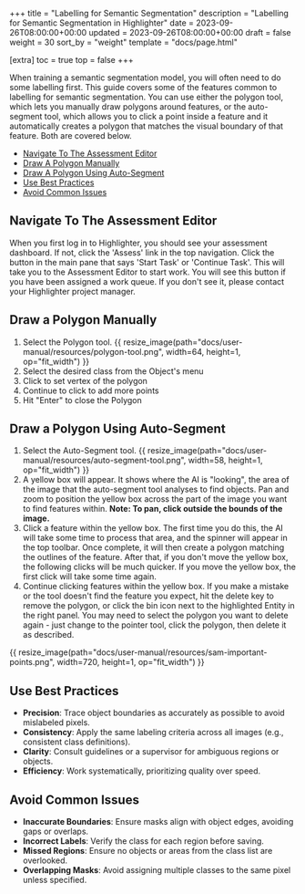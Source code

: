+++
title = "Labelling for Semantic Segmentation"
description = "Labelling for Semantic Segmentation in Highlighter"
date = 2023-09-26T08:00:00+00:00
updated = 2023-09-26T08:00:00+00:00
draft = false
weight = 30
sort_by = "weight"
template = "docs/page.html"

[extra]
toc = true
top = false
+++

When training a semantic segmentation model, you will often need to do some labelling first. This guide covers some of the features common to labelling for semantic segmentation. You can use either the polygon tool, which lets you manually draw polygons around features, or the auto-segment tool, which allows you to click a point inside a feature and it automatically creates a polygon that matches the visual boundary of that feature. Both are covered below.

- <a href="#navigate-to-the-assessment-editor">Navigate To The Assessment Editor</a>
- <a href="#draw-a-polygon-manually">Draw A Polygon Manually</a>
- <a href="#draw-a-polygon-using-auto-segment">Draw A Polygon Using Auto-Segment</a>
- <a href="#use-best-practices">Use Best Practices</a>
- <a href="#avoid-common-issues">Avoid Common Issues</a>

## Navigate To The Assessment Editor

When you first log in to Highlighter, you should see your assessment dashboard. If not, click the 'Assess' link in the top navigation. Click the button in the main pane that says 'Start Task' or 'Continue Task'. This will take you to the Assessment Editor to start work. You will see this button if you have been assigned a work queue. If you don't see it, please contact your Highlighter project manager.

## Draw a Polygon Manually

1. Select the Polygon tool.
{{ resize_image(path="docs/user-manual/resources/polygon-tool.png", width=64, height=1, op="fit_width") }}
2. Select the desired class from the Object's menu
3. Click to set vertex of the polygon 
4. Continue to click to add more points 
5. Hit "Enter" to close the Polygon

## Draw a Polygon Using Auto-Segment

1. Select the Auto-Segment tool.
{{ resize_image(path="docs/user-manual/resources/auto-segment-tool.png", width=58, height=1, op="fit_width") }}
2. A yellow box will appear. It shows where the AI is "looking", the area of the image that the auto-segment tool analyses to find objects. Pan and zoom to position the yellow box across the part of the image you want to find features within. **Note: To pan, click outside the bounds of the image.**
3. Click a feature within the yellow box. The first time you do this, the AI will take some time to process that area, and the spinner will appear in the top toolbar. Once complete, it will then create a polygon matching the outlines of the feature. After that, if you don't move the yellow box, the following clicks will be much quicker. If you move the yellow box, the first click will take some time again.
4. Continue clicking features within the yellow box. If you make a mistake or the tool doesn't find the feature you expect, hit the delete key to remove the polygon, or click the bin icon next to the highlighted Entity in the right panel. You may need to select the polygon you want to delete again - just change to the pointer tool, click the polygon, then delete it as described.

{{ resize_image(path="docs/user-manual/resources/sam-important-points.png", width=720, height=1, op="fit_width") }}


## Use Best Practices
- **Precision**: Trace object boundaries as accurately as possible to avoid mislabeled pixels.
- **Consistency**: Apply the same labeling criteria across all images (e.g., consistent class definitions).
- **Clarity**: Consult guidelines or a supervisor for ambiguous regions or objects.
- **Efficiency**: Work systematically, prioritizing quality over speed.

## Avoid Common Issues
- **Inaccurate Boundaries**: Ensure masks align with object edges, avoiding gaps or overlaps.
- **Incorrect Labels**: Verify the class for each region before saving.
- **Missed Regions**: Ensure no objects or areas from the class list are overlooked.
- **Overlapping Masks**: Avoid assigning multiple classes to the same pixel unless specified.
